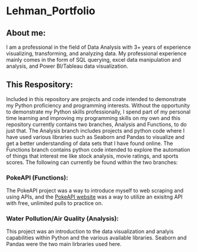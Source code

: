# Lehman_Portfolio
  
  ## About me:
  
I am a professional in the field of Data Analysis with 3+ years of experience visualizing, transforming, and analyzing data. My professional experience mainly comes in the form of SQL querying, excel data manipulation and analysis, and Power BI/Tableau data visualization. 

  ## This Respository:
  
Included in this repository are projects and code intended to demonstrate my Python proficiency and programming interests. Without the opportunity to demonstrate my Python skills professionally, I spend part of my personal time learning and improving my programming skills on my own and this repository currently contains two branches, Analysis and Functions, to do just that. The Analysis branch includes projects and python code where I have used various libraries such as Seaborn and Pandas to visualize and get a better understanding of data sets that I have found online. The Functions branch contains python code intended to explore the automation of things that interest me like stock analysis, movie ratings, and sports scores. The following can currently be found within the two branches: 

### PokeAPI (Functions):
The PokeAPI project was a way to introduce myself to web scraping and using APIs, and the [PokeAPI website](https://pokeapi.co/) was a way to utilize an exisitng API with free, unlimited pulls to practice on. 
	
### Water Pollution/Air Quality (Analysis):
This project was an introduction to the data visualization and analyis capabilities within Python and the various available libraries. Seaborn and Pandas were the two main lirbraries used here.
